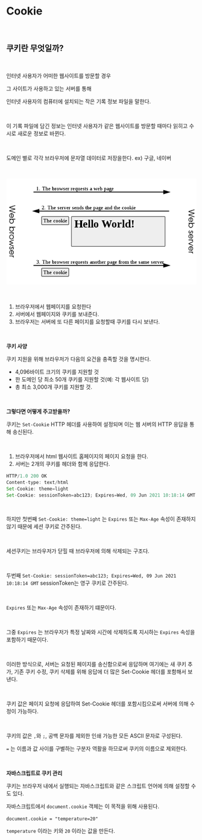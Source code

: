 # Cookie

<br>

## **쿠키란 무엇일까?**

<br>

인터넷 사용자가 어떠한 웹사이트를 방문할 경우 

그 사이트가 사용하고 있는 서버를 통해 

인터넷 사용자의 컴퓨터에 설치되는 작은 기록 정보 파일을 말한다.

<br>

이 기록 파일에 담긴 정보는 인터넷 사용자가 같은 웹사이트를 방문할 때마다 읽히고 수시로 새로운 정보로 바뀐다.

<br>

도메인 별로 각각 브라우저에 문자열 데이터로 저장을한다. ex) 구글, 네이버

<br>

![Cookie](../Images/Cookie/Cookie-1.jpg)

<br>

1. 브라우저에서 웹페이지를 요청한다
2. 서버에서 웹페이지와 쿠키를 보내준다.
3. 브라우저는 서버에 또 다른 페이지를 요청할때 쿠키를 다시 보낸다.

<br>

**쿠키 사양**

쿠키 지원을 위해 브라우저가 다음의 요건을 충족할 것을 명시한다.

- 4,096바이트 크기의 쿠키를 지원할 것
- 한 도메인 당 최소 50개 쿠키를 지원할 것(예: 각 웹사이트 당)
- 총 최소 3,000개 쿠키를 지원할 것.

<br>

**그렇다면 어떻게 주고받을까?**

쿠키는 `Set-Cookie` HTTP 헤더를 사용하여 설정되며 이는 웹 서버의 HTTP 응답을 통해 송신된다.

<br>

1. 브라우저에서 html 웹사이트 홈페이지의 페이지 요청을 한다.
2. 서버는 2개의 쿠키를 헤더와 함께 응답한다.

```jsx
HTTP/1.0 200 OK
Content-type: text/html
Set-Cookie: theme=light
Set-Cookie: sessionToken=abc123; Expires=Wed, 09 Jun 2021 10:18:14 GMT
```

<br>

하지만 첫번째 `Set-Cookie: theme=light` 는 `Expires` 또는 `Max-Age` 속성이 존재하지 않기 때문에 세션 쿠키로 간주된다.

<br>

세션쿠키는 브라우저가 닫힐 때 브라우저에 의해 삭제되는 구조다.

<br>

두번째 `Set-Cookie: sessionToken=abc123; Expires=Wed, 09 Jun 2021 10:18:14 GMT` sessionToken는 영구 쿠키로 간주된다.

<br>

`Expires` 또는 `Max-Age` 속성이 존재하기 떄문이다.

<br>

그중 `Expires` 는 브라우저가 특정 날짜와 시간에 삭제하도록 지시하는 `Expires` 속성을 포함하기 때문이다.

<br>

이러한 방식으로, 서버는 요청된 페이지를 송신함으로써 응답하며 여기에는 새 쿠키 추가, 기존 쿠키 수정, 쿠키 삭제를 위해 응답에 더 많은 Set-Cookie 헤더를 포함해서 보낸다.

<br>

쿠키 값은 페이지 요청에 응답하여 Set-Cookie 헤더를 포함시킴으로써 서버에 의해 수정이 가능하다.

<br>

쿠키의 값은 `,`와 `;`, 공백 문자를 제외한 인쇄 가능한 모든 ASCII 문자로 구성된다. 

`=` 는 이름과 값 사이를 구별하는 구분자 역활을 하므로써 쿠키의 이름으로 제외한다.

<br>

**자바스크립트로 쿠키 관리**

쿠키는 브라우저 내에서 실행되는 자바스크립트와 같은 스크립트 언어에 의해 설정할 수도 있다. 

자바스크립트에서 `document.cookie` 객체는 이 목적을 위해 사용된다.

`document.cookie = "temperature=20"`

 `temperature` 이라는 키와 `20` 이라는 값을 만든다.
